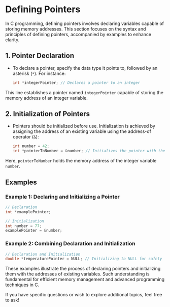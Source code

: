 # Defining Pointers

In C programming, defining pointers involves declaring variables capable of storing memory addresses. This section focuses on the syntax and principles of defining pointers, accompanied by examples to enhance clarity.

## 1. **Pointer Declaration**
- To declare a pointer, specify the data type it points to, followed by an asterisk (`*`). For instance:

    ```c
    int *integerPointer; // Declares a pointer to an integer
    ```

This line establishes a pointer named `integerPointer` capable of storing the memory address of an integer variable.

## 2. **Initialization of Pointers**
- Pointers should be initialized before use. Initialization is achieved by assigning the address of an existing variable using the address-of operator (`&`):

    ```c
    int number = 42;
    int *pointerToNumber = &number; // Initializes the pointer with the address of 'number'
    ```

Here, `pointerToNumber` holds the memory address of the integer variable `number`.

## Examples

### Example 1: Declaring and Initializing a Pointer
   ```c
   // Declaration
   int *examplePointer;

   // Initialization
   int number = 77;
   examplePointer = &number;
   ```

### Example 2: Combining Declaration and Initialization
   ```c
   // Declaration and Initialization
   double *temperaturePointer = NULL; // Initializing to NULL for safety
   ```

These examples illustrate the process of declaring pointers and initializing them with the addresses of existing variables. Such understanding is fundamental for efficient memory management and advanced programming techniques in C.

If you have specific questions or wish to explore additional topics, feel free to ask!